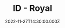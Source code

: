 ---
video:
  type: vimeo
  id: .nan
speaker:
  permalink: bart-wilkins
  name: Bart Wilkins
title: ID - Royal
image: https://i.imgur.com/EusWksV.png
date: 2022-11-27T14:30:00.000Z
---